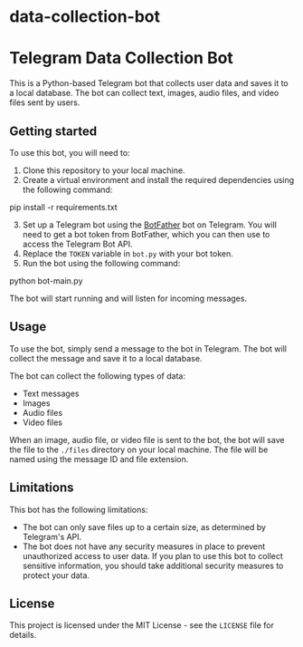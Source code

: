 # data-collection-bot
# Telegram Data Collection Bot

This is a Python-based Telegram bot that collects user data and saves it to a local database. The bot can collect text, images, audio files, and video files sent by users.

## Getting started

To use this bot, you will need to:

1. Clone this repository to your local machine.
2. Create a virtual environment and install the required dependencies using the following command:

pip install -r requirements.txt


3. Set up a Telegram bot using the [BotFather](https://t.me/BotFather) bot on Telegram. You will need to get a bot token from BotFather, which you can then use to access the Telegram Bot API.
4. Replace the `TOKEN` variable in `bot.py` with your bot token.
5. Run the bot using the following command:

python bot-main.py


The bot will start running and will listen for incoming messages.

## Usage

To use the bot, simply send a message to the bot in Telegram. The bot will collect the message and save it to a local database.

The bot can collect the following types of data:

- Text messages
- Images
- Audio files
- Video files

When an image, audio file, or video file is sent to the bot, the bot will save the file to the `./files` directory on your local machine. The file will be named using the message ID and file extension.

## Limitations

This bot has the following limitations:

- The bot can only save files up to a certain size, as determined by Telegram's API.
- The bot does not have any security measures in place to prevent unauthorized access to user data. If you plan to use this bot to collect sensitive information, you should take additional security measures to protect your data.

## License

This project is licensed under the MIT License - see the `LICENSE` file for details.
